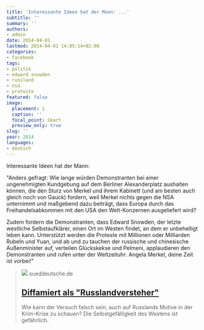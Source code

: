 ```yaml
---
title: 'Interessante Ideen hat der Mann: ...'
subtitle: ''
summary: ''
authors:
- admin
date: 2014-04-01
lastmod: 2014-04-01 14:05:14+02:00
categories:
- facebook
tags:
- politik
- edward snowden
- russland
- nsa
- proteste
featured: false
image:
  placement: 1
  caption: ''
  focal_point: Smart
  preview_only: true
slug: ''
year: 2014
languages:
- deutsch
---
```


Interessante Ideen hat der Mann:

"Anders gefragt: Wie lange würden Demonstranten bei einer ungenehmigten Kundgebung auf dem Berliner Alexanderplatz aushalten können, die den Sturz von Merkel und ihrem Kabinett (und am besten auch gleich noch von Gauck) fordern, weil Merkel nichts gegen die NSA unternimmt und maßgebend dazu beiträgt, dass Europa durch das Freihandelsabkommen mit den USA den Welt-Konzernen ausgeliefert wird?

Zudem fordern die Demonstranten, dass Edward Snowden, der letzte westliche Selbstaufklärer, einen Ort im Westen findet, an dem er unbehelligt leben kann. Unterstützt werden die Proteste mit Millionen oder Milliarden Rubeln und Yuan, und ab und zu tauchen der russische und chinesische Außenminister auf, verteilen Glückskekse und Pelmeni, applaudieren den Demonstranten und rufen unter der Weltzeituhr: Angela Merkel, deine Zeit ist vorbei!"
> [![](https://www.sueddeutsche.de/image/sz.1.1899164/1200x675?v=1521506374)](http://www.sueddeutsche.de/politik/krim-krise-diffamiert-als-russlandversteher-1.1925559-3)
> sueddeutsche.de
> ## [Diffamiert als "Russlandversteher"](http://www.sueddeutsche.de/politik/krim-krise-diffamiert-als-russlandversteher-1.1925559-3)
>
>Wie kann der Versuch falsch sein, auch auf Russlands Motive in der Krim-Krise zu schauen? Die Selbstgefälligkeit des Westens ist gefährlich.